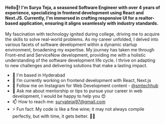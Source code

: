 #### Hello👋! I'm Surya Teja, a seasoned Software Engineer with over 4 years of experience, specializing in frontend development using React and Next.JS. Currently, I'm immersed in crafting responsive UI for a realtor-based application, ensuring it aligns seamlessly with industry standards.

My fascination with technology ignited during college, driving me to acquire the skills to solve real-world problems. As my career unfolded, I delved into various facets of software development within a dynamic startup environment, broadening my expertise.
My journey has taken me through Front-end and ServiceNow development, providing me with a holistic understanding of the software development life cycle. I thrive on adapting to new challenges and delivering solutions that make a lasting impact.

<!--
**imsuryaa/imsuryaa** is a ✨ _special_ ✨ repository because its `README.md` (this file) appears on your GitHub profile.
-->

- 📍 I'm based in Hyderabad
- 🔭 I’m currently working on frontend development with React, Next.js
- 📱 Follow me on Instagram for Web Development content - <a href="https://www.instagram.com/smtechhub/" target="_blank">@smtechhub</a>
- 💬 Ask me about mentorship or tips to pursue your career in web development, I would be happy to help you 😍
- 📫 How to reach me: suryatejaj97@gmail.com
- ⚡ Fun fact: My code is like a fine wine; it may not always compile perfectly, but with time, it gets better. 🍷✨

